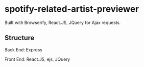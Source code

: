 # spotify-related-artist-previewer

  Built with Browserify, React.JS, JQuery for Ajax requests.

## Structure
  Back End: Express

  Front End: React.JS, ejs, JQuery
